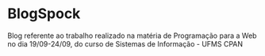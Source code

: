 # BlogSpock
Blog referente ao trabalho realizado na matéria de Programação para a Web no dia 19/09-24/09, do curso de Sistemas de Informação - UFMS CPAN
